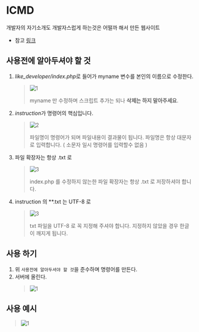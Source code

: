 # ICMD
개발자의 자기소개도 개발자스럽게 하는것은 어떨까 해서 만든 웹사이트
- 참고 [링크](http://cid.dothome.co.kr/like_developer/)

## 사용전에 알아두셔야 할 것
1. *like_developer/index.php*로 들어가 myname 변수를 본인의 이름으로 수정한다.
    > ![1](http://postfiles9.naver.net/MjAxNzAzMjZfMTQ2/MDAxNDkwNDU0NjM1MzAw.ocu7q2kfVyxrlri0OR9msY5C8YBV4hcCr6ndNwHeHMkg.r44l9nQ-I6SI_0nXxJvkAjhopPqvflO_gz83dDuQUP8g.PNG.kyechan99/1.PNG?type=w1)
    >
    > myname 만 수정하며 스크립트 추가는 되나 **삭제는 하지 말아주세요**.

2. *instruction*가 명령어의 핵심입니다.
    > ![2](http://postfiles3.naver.net/MjAxNzAzMjZfMTk3/MDAxNDkwNDU0NjM1NTk4.VtYqkbZvS1GzldKAFXWCooVcSHkpxuMyw3KCTQt6kkEg.uv_lgCVsdkEEUkTFo0anLlUusN5oq7rC052zezxknnYg.PNG.kyechan99/2.PNG?type=w1)
    >
    > 파일명이 명령어가 되며 파일내용이 결과물이 됩니다.
    > 파일명은 항상 대문자로 입력합니다. ( 소문자 일시 명령어를 입력할수 없음 )

3. 파일 확장자는 항상 .txt 로
    > ![3](http://postfiles13.naver.net/MjAxNzAzMjZfMjAz/MDAxNDkwNDU0NjM1ODc1.6AttftYBVkt1GCnktrGPuN-SavRc2YZ8g3UnRrT9Fiwg.ztKE1dDuni7YomMwFES1Cvl4wjEijL-UibbbpTNaLwkg.PNG.kyechan99/3.PNG?type=w1)
    >
    > index.php 를 수정하지 않는한 파일 확장자는 항상 .txt 로 저장하셔야 합니다.

3. instruction 의 **.txt 는 UTF-8 로
    > ![3](http://postfiles13.naver.net/MjAxNzAzMjZfMjcy/MDAxNDkwNDU0NjM2MDk1.o_zvPvgRmPG6NsbrAFtZMHs03rdVNO0oq7DHHcupNFMg.JWZeT7VAVyKBgeg6F7aOTGmZi-c0FYcHdf8RO_WTOJwg.PNG.kyechan99/4.PNG?type=w1)
    >
    > txt 파일을 UTF-8 로 꼭 지정해 주셔야 합니다.
    > 지정하지 않았을 경우 한글이 깨지게 됩니다.

## 사용 하기
1. 위 ```사용전에 알아두셔야 할 것```을 준수하며 명령어를 만든다.
2. 서버에 올린다.
    > ![1](http://postfiles4.naver.net/MjAxNzAzMjZfMTI5/MDAxNDkwNDU1NTQxMDg2.t3tsrxYdnCpANKq9Fb2Eun78SUnOtFvC3N0PwZADPmEg.o4yiNdAPg7QClenw0_7hBWePaHyWA06QHv5ZOxtgojMg.PNG.kyechan99/%EC%BA%A1%EC%B2%98.PNG?type=w1)

## 사용 예시
  > ![1](http://postfiles2.naver.net/MjAxNzAzMjZfNjEg/MDAxNDkwNDU0NjM2NDAz.uECa_daa4gC3Zq0fB3FsQtVQt2V73v7C52n_fTp7xNAg.cvbx9kbVZM-DXc4ZJ4jjvlHH0MteDETly9desWFrZ8sg.PNG.kyechan99/5.png?type=w1)
